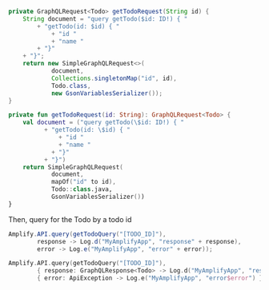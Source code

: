 <amplify-block-switcher>
<amplify-block name="Java">

```java
private GraphQLRequest<Todo> getTodoRequest(String id) {
    String document = "query getTodo($id: ID!) { "
        + "getTodo(id: $id) { "
            + "id "
            + "name "
        + "}"
    + "}";
    return new SimpleGraphQLRequest<>(
            document, 
            Collections.singletonMap("id", id), 
            Todo.class, 
            new GsonVariablesSerializer());
}
```

</amplify-block>
<amplify-block name="Kotlin">

```kotlin
private fun getTodoRequest(id: String): GraphQLRequest<Todo> {
    val document = ("query getTodo(\$id: ID!) { "
          + "getTodo(id: \$id) { "
              + "id "
              + "name "
            + "}"
          + "}")
    return SimpleGraphQLRequest(
            document,
            mapOf("id" to id),
            Todo::class.java,
            GsonVariablesSerializer())
}
```

</amplify-block>
</amplify-block-switcher>

Then, query for the Todo by a todo id

<amplify-block-switcher>
<amplify-block name="Java">

```java
Amplify.API.query(getTodoQuery("[TODO_ID]"),
        response -> Log.d("MyAmplifyApp", "response" + response),
        error -> Log.e("MyAmplifyApp", "error" + error));
```

</amplify-block>
<amplify-block name="Kotlin">

```kotlin
Amplify.API.query(getTodoQuery("[TODO_ID]"),
        { response: GraphQLResponse<Todo> -> Log.d("MyAmplifyApp", "response$response") },
        { error: ApiException -> Log.e("MyAmplifyApp", "error$error") })
```

</amplify-block>
</amplify-block-switcher>
